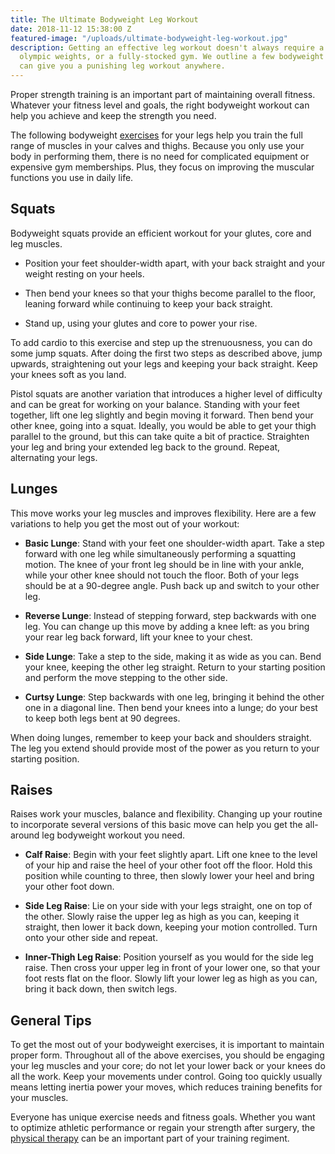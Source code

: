```yaml
---
title: The Ultimate Bodyweight Leg Workout
date: 2018-11-12 15:38:00 Z
featured-image: "/uploads/ultimate-bodyweight-leg-workout.jpg"
description: Getting an effective leg workout doesn't always require a squat rack,
  olympic weights, or a fully-stocked gym. We outline a few bodyweight exercises that
  can give you a punishing leg workout anywhere.
---
```


Proper strength training is an important part of maintaining overall fitness. Whatever your fitness level and goals, the right bodyweight workout can help you achieve and keep the strength you need.

The following bodyweight [exercises](/blog/daily-exercises-to-help-military-members-reduce-pain-part-1) for your legs help you train the full range of muscles in your calves and thighs. Because you only use your body in performing them, there is no need for complicated equipment or expensive gym memberships. Plus, they focus on improving the muscular functions you use in daily life.

## Squats

Bodyweight squats provide an efficient workout for your glutes, core and leg muscles.

- Position your feet shoulder-width apart, with your back straight and your weight resting on your heels.

- Then bend your knees so that your thighs become parallel to the floor, leaning forward while continuing to keep your back straight.

- Stand up, using your glutes and core to power your rise.

To add cardio to this exercise and step up the strenuousness, you can do some jump squats. After doing the first two steps as described above, jump upwards, straightening out your legs and keeping your back straight. Keep your knees soft as you land. 

Pistol squats are another variation that introduces a higher level of difficulty and can be great for working on your balance. Standing with your feet together, lift one leg slightly and begin moving it forward. Then bend your other knee, going into a squat. Ideally, you would be able to get your thigh parallel to the ground, but this can take quite a bit of practice. Straighten your leg and bring your extended leg back to the ground. Repeat, alternating your legs.

## Lunges

This move works your leg muscles and improves flexibility. Here are a few variations to help you get the most out of your workout:

- **Basic Lunge**: Stand with your feet one shoulder-width apart. Take a step forward with one leg while simultaneously performing a squatting motion. The knee of your front leg should be in line with your ankle, while your other knee should not touch the floor. Both of your legs should be at a 90-degree angle. Push back up and switch to your other leg.

- **Reverse Lunge**: Instead of stepping forward, step backwards with one leg. You can change up this move by adding a knee left: as you bring your rear leg back forward, lift your knee to your chest. 

- **Side Lunge**: Take a step to the side, making it as wide as you can. Bend your knee, keeping the other leg straight. Return to your starting position and perform the move stepping to the other side.

- **Curtsy Lunge**: Step backwards with one leg, bringing it behind the other one in a diagonal line. Then bend your knees into a lunge; do your best to keep both legs bent at 90 degrees. 

When doing lunges, remember to keep your back and shoulders straight. The leg you extend should provide most of the power as you return to your starting position. 

## Raises

Raises work your muscles, balance and flexibility. Changing up your routine to incorporate several versions of this basic move can help you get the all-around leg bodyweight workout you need.

- **Calf Raise**: Begin with your feet slightly apart. Lift one knee to the level of your hip and raise the heel of your other foot off the floor. Hold this position while counting to three, then slowly lower your heel and bring your other foot down. 

- **Side Leg Raise**: Lie on your side with your legs straight, one on top of the other. Slowly raise the upper leg as high as you can, keeping it straight, then lower it back down, keeping your motion controlled. Turn onto your other side and repeat.

- **Inner-Thigh Leg Raise**: Position yourself as you would for the side leg raise. Then cross your upper leg in front of your lower one, so that your foot rests flat on the floor. Slowly lift your lower leg as high as you can, bring it back down, then switch legs. 

## General Tips

To get the most out of your bodyweight exercises, it is important to maintain proper form. Throughout all of the above exercises, you should be engaging your leg muscles and your core; do not let your lower back or your knees do all the work. Keep your movements under control. Going too quickly usually means letting inertia power your moves, which reduces training benefits for your muscles.

Everyone has unique exercise needs and fitness goals. Whether you want to optimize athletic performance or regain your strength after surgery, the [physical therapy](/) can be an important part of your training regiment.